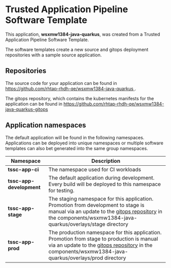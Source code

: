 # Trusted Application Pipeline Software Template

This application, **wsxmw1384-java-quarkus**, was created from a Trusted Application Pipeline Software Template.

The software templates create a new source and gitops deployment repositories with a sample source application. 

## Repositories

The source code for your application can be found in [https://github.com/rhtap-rhdh-qe/wsxmw1384-java-quarkus ](https://github.com/rhtap-rhdh-qe/wsxmw1384-java-quarkus ).
 
The gitops repository, which contains the kubernetes manifests for the application can be found in 
[https://github.com/rhtap-rhdh-qe/wsxmw1384-java-quarkus-gitops ](https://github.com/rhtap-rhdh-qe/wsxmw1384-java-quarkus-gitops ) 

## Application namespaces 

The default application will be found in the following namespaces. Applications can be deployed into unique namespaces or multiple software templates can also bet generated into the same group namespaces.  

|  Namespace   |  Description   |  
| -------- | -------- |
| **tssc-app-ci** | The namespace used for CI workloads |
| **tssc-app-development** | The default application during development. Every build will be deployed to this namespace for testing. |
| **tssc-app-stage** | The staging namespace for this application. Promotion from development to stage is manual via an update to the [gitops repository](https://github.com/rhtap-rhdh-qe/wsxmw1384-java-quarkus-gitops ) in the components/wsxmw1384-java-quarkus/overlays/stage directory |
| **tssc-app-prod** | The production namespace for this application. Promotion from stage to production is manual via an update to the [gitops repository](https://github.com/rhtap-rhdh-qe/wsxmw1384-java-quarkus-gitops ) in the components/wsxmw1384-java-quarkus/overlays/prod directory |